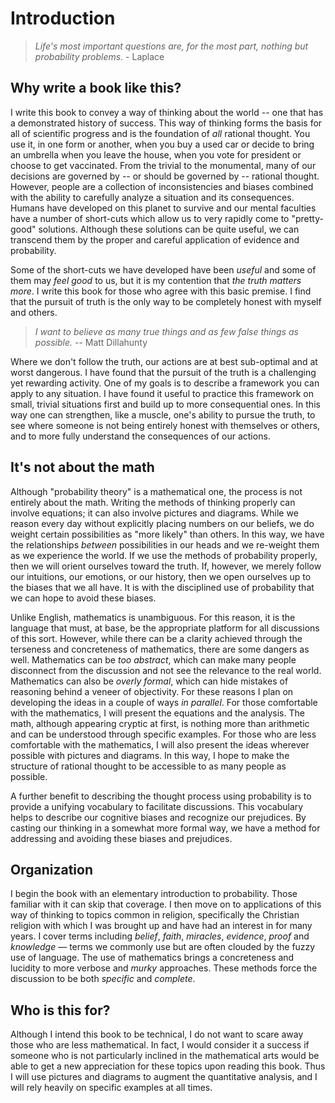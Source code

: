 # Introduction

> *Life's most important questions are, for the most part, nothing but probability problems.* - Laplace


## Why write a book like this?

I write this book to convey a way of thinking about the world -- one that has a demonstrated history of success.   This way of thinking forms the basis for all of scientific progress and is the foundation of *all* rational thought.  You use it, in one form or another, when you buy a used car or decide to bring an umbrella when you leave the house, when you vote for president or choose to get vaccinated.  From the trivial to the monumental, many of our decisions are governed by -- or should be governed by -- rational thought.  However, people are a collection of inconsistencies and biases combined with the ability to carefully analyze a situation and its consequences.   Humans have developed on this planet to survive and our mental faculties have a number of short-cuts which allow us to very rapidly come to "pretty-good" solutions.  Although these solutions can be quite useful, we can transcend them by the proper and careful application of evidence and probability.

Some of the short-cuts we have developed have been *useful* and some of them may *feel good* to us, but it is my contention that *the truth matters more*.  I write this book for those who agree with this basic premise. I find that the pursuit of truth is the only way to be completely honest with myself and others. 

> *I want to believe as many true things and as few false things as possible.* -- Matt Dillahunty

Where we don't follow the truth, our actions are at best sub-optimal and at worst dangerous.  I have found that the pursuit of the truth is a challenging yet rewarding activity.  One of my goals is to describe a framework you can apply to any situation.  I have found it useful to practice this framework on small, trivial situations first and build up to more consequential ones.  In this way one can strengthen, like a muscle, one's ability to pursue the truth, to see where someone is not being entirely honest with themselves or others, and to more fully understand the consequences of our actions.

## It's not about the math

Although "probability theory" is a mathematical one, the process is not entirely about the math.  Writing the methods of thinking properly can involve equations; it can also involve pictures and diagrams.  While we reason every day without explicitly placing numbers on our beliefs, we do weight certain possibilities as "more likely" than others.  In this way, we have the relationships *between* possibilities in our heads and we re-weight them as we experience the world.  If we use the methods of probability properly, then we will orient ourselves toward the truth.  If, however, we merely follow our intuitions, our emotions, or our history, then we open ourselves up to the biases that we all have.  It is with the disciplined use of probability that we can hope to avoid these biases.

Unlike English, mathematics is unambiguous.   For this reason, it is the language that must, at base, be the appropriate platform for all discussions of this sort.  However, while there can be a clarity achieved through the terseness and concreteness of mathematics, there are some dangers as well.  Mathematics can be *too abstract*, which can make many people disconnect from the discussion and not see the relevance to the real world.  Mathematics can also be *overly formal*, which can hide mistakes of reasoning behind a veneer of objectivity.  For these reasons I plan on developing the ideas in a couple of ways *in parallel*.   For those comfortable with the mathematics, I will present the equations and the analysis.  The math, although appearing cryptic at first, is nothing more than arithmetic and can be understood through specific examples.  For those who are less comfortable with the mathematics, I will also present the ideas wherever possible with pictures and diagrams.  In this way, I hope to make the structure of rational thought to be accessible to as many people as  possible.  

A further benefit to describing the thought process using probability is to provide a unifying vocabulary to facilitate discussions.  This vocabulary helps to describe our cognitive biases and recognize our prejudices.   By casting our thinking in a somewhat more formal way, we have a method for addressing and avoiding these biases and prejudices. 

## Organization

I begin the book with an elementary introduction to probability.  Those familiar with it can skip that coverage.  I then move on to applications of this way of thinking to topics common in religion, specifically the Christian religion with which I was brought up and have had an interest in for many years.  I cover terms including *belief*, *faith*, *miracles*, *evidence*, *proof* and *knowledge* — terms we commonly use but are often clouded by the fuzzy use of language.  The use of mathematics  brings a concreteness and lucidity to more verbose and *murky* approaches.  These methods force  the discussion to be both *specific* and *complete*.  


## Who is this for?

Although I intend this book to be technical, I do not want to scare away those who are less mathematical.  In fact, I would consider it a success if someone who is not particularly inclined in the mathematical arts would be able to get a new appreciation for these topics upon reading this book.  Thus I will use pictures and diagrams to augment the quantitative analysis, and I will rely heavily on specific examples at all times.

